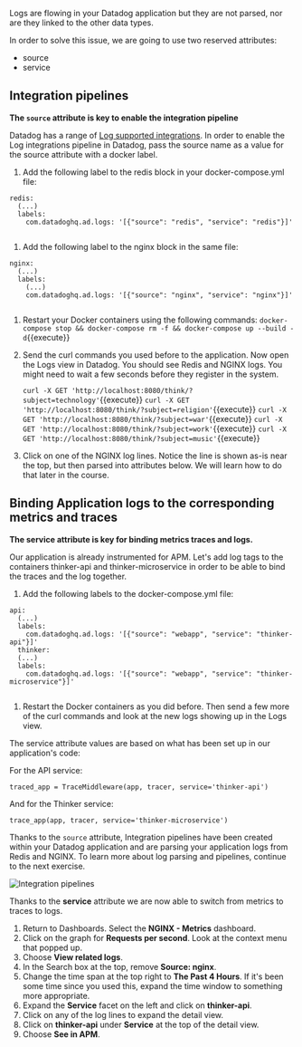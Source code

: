 Logs are flowing in your Datadog application but they are not parsed, nor are they linked to the other data types.

In order to solve this issue, we are going to use two reserved attributes:

* source
* service

## Integration pipelines

**The `source` attribute is key to enable the integration pipeline**

Datadog has a range of <a href="https://docs.datadoghq.com/integrations/#cat-log-collection" target="_datadog">Log supported integrations</a>. In order to enable the Log integrations pipeline in Datadog, pass the source name as a value for the source attribute with a docker label.

1. Add the following label to the redis block in your docker-compose.yml file:

  <pre><code>redis:
  (...)
  labels:
    com.datadoghq.ad.logs: '[{"source": "redis", "service": "redis"}]'
   </code></pre>

1. Add the following label to the nginx block in the same file:

  <pre><code>nginx:
  (...)
  labels:
    (...)
    com.datadoghq.ad.logs: '[{"source": "nginx", "service": "nginx"}]'
   </code></pre>

1. Restart your Docker containers using the following commands:
   `docker-compose stop && docker-compose rm -f && docker-compose up --build -d`{{execute}}

1. Send the curl commands you used before to the application. Now open the Logs view in Datadog. You should see Redis and NGINX logs. You might need to wait a few seconds before they register in the system.
   
   `curl -X GET 'http://localhost:8080/think/?subject=technology'`{{execute}}
   `curl -X GET 'http://localhost:8080/think/?subject=religion'`{{execute}}
   `curl -X GET 'http://localhost:8080/think/?subject=war'`{{execute}}
   `curl -X GET 'http://localhost:8080/think/?subject=work'`{{execute}}
   `curl -X GET 'http://localhost:8080/think/?subject=music'`{{execute}}

1. Click on one of the NGINX log lines. Notice the line is shown as-is near the top, but then parsed into attributes below. We will learn how to do that later in the course.


## Binding Application logs to the corresponding metrics and traces

**The service attribute is key for binding metrics traces and logs.**

Our application is already instrumented for APM. Let's add log tags to the containers thinker-api and thinker-microservice in order to be able to bind the traces and the log together.

1. Add the following labels to the docker-compose.yml file:

  <pre><code>api:
  (...)
  labels:
    com.datadoghq.ad.logs: '[{"source": "webapp", "service": "thinker-api"}]'
  thinker:
  (...)
  labels:
    com.datadoghq.ad.logs: '[{"source": "webapp", "service": "thinker-microservice"}]'
  </code></pre>

1. Restart the Docker containers as you did before. Then send a few more of the curl commands and look at the new logs showing up in the Logs view.

The service attribute values are based on what has been set up in our application's code:

For the API service:
 
<pre><code>traced_app = TraceMiddleware(app, tracer, service='thinker-api')</code></pre>

And for the Thinker service:

<pre><code>trace_app(app, tracer, service='thinker-microservice')</code></pre>

Thanks to the `source` attribute, Integration pipelines have been created within your Datadog application and are parsing your application logs from Redis and NGINX. To learn more about log parsing and pipelines, continue to the next exercise.

![Integration pipelines](/technovangelist/scenarios/logsintro2/assets/integration_pipelines.png)

Thanks to the **service** attribute we are now able to switch from metrics to traces to logs.

1. Return to Dashboards. Select the **NGINX - Metrics** dashboard.
1. Click on the graph for **Requests per second**. Look at the context menu that popped up.
1. Choose **View related logs**.
1. In the Search box at the top, remove **Source: nginx**.
1. Change the time span at the top right to **The Past 4 Hours**. If it's been some time since you used this, expand the time window to something more appropriate.
1. Expand the **Service** facet on the left and click on **thinker-api**.
1. Click on any of the log lines to expand the detail view.
1. Click on **thinker-api** under **Service** at the top of the detail view.
1. Choose **See in APM**.
